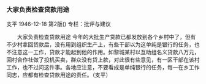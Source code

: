 ### 大家负责检查贷款用途
支平
1946-12-18
第2版()
专栏：批评与建议

　　大家负责检查贷款用途
    今年的大批生产贷款已都发放到各个乡村中了，但有不少村拿回贷款后，没有用到组织生产上，有些干部以为这单纯是银行的任务，也不注意这一工作，贷款才能起到他的作用。如黎城某村以互助组名义贷款八万元，回村合作社做了投机买卖，群众没有贷上款，对此很有些意见，有一区干部在该村工作，也不过问这件事。各地应注意，不要看成是单纯银行的任务，每一在乡工作同志，应都有检查贷款用途的责任。（支平）
